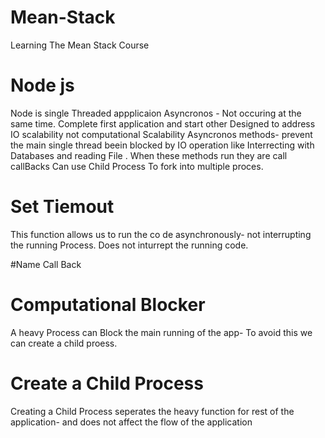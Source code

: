 # Mean-Stack
Learning The Mean Stack Course

# Node js
 Node is single Threaded appplicaion
 Asyncronos - Not occuring at the same time. Complete first application and start other
 Designed to address IO scalability not computational Scalability
 Asyncronos methods- prevent the main single thread beein blocked by IO operation like Interrecting with Databases and reading File . When these methods run they are call callBacks
 Can use Child Process To fork into multiple proces.

# Set Tiemout
  This function allows us to run the co de asynchronously- not interrupting the running Process.
  Does not inturrept the running code.

#Name Call Back


# Computational Blocker
  A heavy Process can Block the main running of the app- To avoid this we can create a child proess.

# Create a Child Process    
  Creating a Child Process seperates the heavy function for rest of the application- and does not affect the flow of the application  
